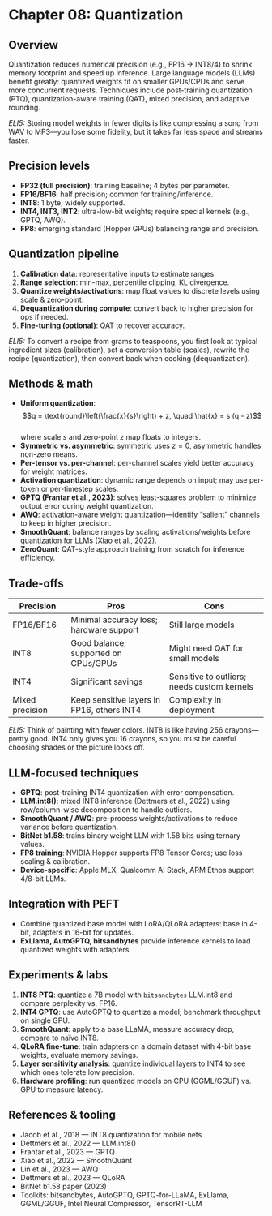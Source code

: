 # Chapter 08: Quantization

## Overview
Quantization reduces numerical precision (e.g., FP16 → INT8/4) to shrink memory footprint and speed up inference. Large language models (LLMs) benefit greatly: quantized weights fit on smaller GPUs/CPUs and serve more concurrent requests. Techniques include post-training quantization (PTQ), quantization-aware training (QAT), mixed precision, and adaptive rounding.

*ELI5:* Storing model weights in fewer digits is like compressing a song from WAV to MP3—you lose some fidelity, but it takes far less space and streams faster.

## Precision levels
- **FP32 (full precision)**: training baseline; 4 bytes per parameter.
- **FP16/BF16**: half precision; common for training/inference.
- **INT8**: 1 byte; widely supported.
- **INT4, INT3, INT2**: ultra-low-bit weights; require special kernels (e.g., GPTQ, AWQ).
- **FP8**: emerging standard (Hopper GPUs) balancing range and precision.

## Quantization pipeline
1. **Calibration data**: representative inputs to estimate ranges.
2. **Range selection**: min-max, percentile clipping, KL divergence.
3. **Quantize weights/activations**: map float values to discrete levels using scale & zero-point.
4. **Dequantization during compute**: convert back to higher precision for ops if needed.
5. **Fine-tuning (optional)**: QAT to recover accuracy.

*ELI5:* To convert a recipe from grams to teaspoons, you first look at typical ingredient sizes (calibration), set a conversion table (scales), rewrite the recipe (quantization), then convert back when cooking (dequantization).

## Methods & math
- **Uniform quantization**:  
  $$q = \text{round}\left(\frac{x}{s}\right) + z, \quad \hat{x} = s (q - z)$$  
  where scale $s$ and zero-point $z$ map floats to integers.
- **Symmetric vs. asymmetric**: symmetric uses $z=0$, asymmetric handles non-zero means.
- **Per-tensor vs. per-channel**: per-channel scales yield better accuracy for weight matrices.
- **Activation quantization**: dynamic range depends on input; may use per-token or per-timestep scales.
- **GPTQ (Frantar et al., 2023)**: solves least-squares problem to minimize output error during weight quantization.
- **AWQ**: activation-aware weight quantization—identify “salient” channels to keep in higher precision.
- **SmoothQuant**: balance ranges by scaling activations/weights before quantization for LLMs (Xiao et al., 2022).
- **ZeroQuant**: QAT-style approach training from scratch for inference efficiency.

## Trade-offs
| Precision | Pros | Cons |
|-----------|------|------|
| FP16/BF16 | Minimal accuracy loss; hardware support | Still large models |
| INT8 | Good balance; supported on CPUs/GPUs | Might need QAT for small models |
| INT4 | Significant savings | Sensitive to outliers; needs custom kernels |
| Mixed precision | Keep sensitive layers in FP16, others INT4 | Complexity in deployment |

*ELI5:* Think of painting with fewer colors. INT8 is like having 256 crayons—pretty good. INT4 only gives you 16 crayons, so you must be careful choosing shades or the picture looks off.

## LLM-focused techniques
- **GPTQ**: post-training INT4 quantization with error compensation.
- **LLM.int8()**: mixed INT8 inference (Dettmers et al., 2022) using row/column-wise decomposition to handle outliers.
- **SmoothQuant / AWQ**: pre-process weights/activations to reduce variance before quantization.
- **BitNet b1.58**: trains binary weight LLM with 1.58 bits using ternary values.
- **FP8 training**: NVIDIA Hopper supports FP8 Tensor Cores; use loss scaling & calibration.
- **Device-specific**: Apple MLX, Qualcomm AI Stack, ARM Ethos support 4/8-bit LLMs.

## Integration with PEFT
- Combine quantized base model with LoRA/QLoRA adapters: base in 4-bit, adapters in 16-bit for updates.
- **ExLlama, AutoGPTQ, bitsandbytes** provide inference kernels to load quantized weights with adapters.

## Experiments & labs
1. **INT8 PTQ**: quantize a 7B model with `bitsandbytes` LLM.int8 and compare perplexity vs. FP16.
2. **INT4 GPTQ**: use AutoGPTQ to quantize a model; benchmark throughput on single GPU.
3. **SmoothQuant**: apply to a base LLaMA, measure accuracy drop, compare to naïve INT8.
4. **QLoRA fine-tune**: train adapters on a domain dataset with 4-bit base weights, evaluate memory savings.
5. **Layer sensitivity analysis**: quantize individual layers to INT4 to see which ones tolerate low precision.
6. **Hardware profiling**: run quantized models on CPU (GGML/GGUF) vs. GPU to measure latency.

## References & tooling
- Jacob et al., 2018 — INT8 quantization for mobile nets
- Dettmers et al., 2022 — LLM.int8()
- Frantar et al., 2023 — GPTQ
- Xiao et al., 2022 — SmoothQuant
- Lin et al., 2023 — AWQ
- Dettmers et al., 2023 — QLoRA
- BitNet b1.58 paper (2023)
- Toolkits: bitsandbytes, AutoGPTQ, GPTQ-for-LLaMA, ExLlama, GGML/GGUF, Intel Neural Compressor, TensorRT-LLM
